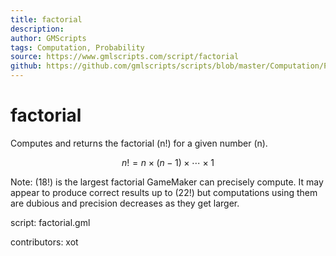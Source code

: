```yaml
---
title: factorial
description: 
author: GMScripts
tags: Computation, Probability
source: https://www.gmlscripts.com/script/factorial
github: https://github.com/gmlscripts/scripts/blob/master/Computation/Probability/factorial.gml
---
```


factorial
=========

Computes and returns the factorial \(n!\) for a given number \(n\).

$$n! = n \times (n-1) \times \cdots \times 1$$

Note: \(18!\) is the largest factorial GameMaker can precisely compute.
It may appear to produce correct results up to \(22!\) but computations
using them are dubious and precision decreases as they get larger.

script: factorial.gml

contributors: xot
